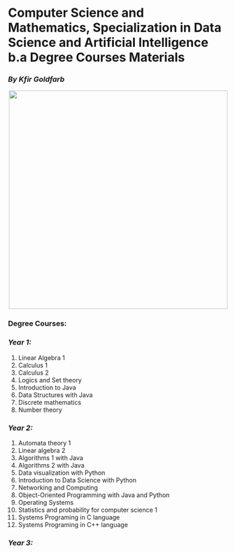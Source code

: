 # Computer Science and Mathematics, Specialization in Data Science and Artificial Intelligence b.a Degree Courses Materials
### <i>By Kfir Goldfarb</i>
<div align="center" style="text-align:center">
	<a href="https://www.ariel.ac.il/wp/">
		<img src="https://github.com/kggold4/computer-science-b.a-materials/blob/main/images/Ariel_U_logo2.jpg" height="auto" width="500px">
	</a>
</div>

### Degree Courses:
### <i>Year 1:</i>
1. Linear Algebra 1
2. Calculus 1
3. Calculus 2
4. Logics and Set theory
5. Introduction to Java
6. Data Structures with Java
7. Discrete mathematics
8. Number theory

### <i>Year 2:</i>
1. Automata theory 1
2. Linear algebra 2
3. Algorithms 1 with Java
4. Algorithms 2 with Java
5. Data visualization with Python
6. Introduction to Data Science with Python
7. Networking and Computing
8. Object-Oriented Programming with Java and Python
9. Operating Systems
10. Statistics and probability for computer science 1
11. Systems Programing in C language
12. Systems Programing in C++ language
### <i>Year 3:</i>
